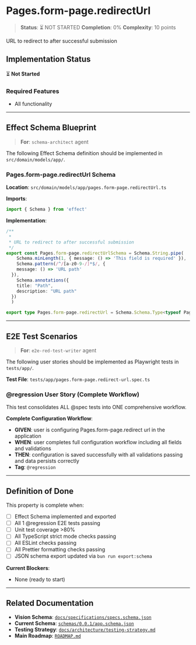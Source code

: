 # Pages.form-page.redirectUrl

> **Status**: ⏳ NOT STARTED
> **Completion**: 0%
> **Complexity**: 10 points

URL to redirect to after successful submission

## Implementation Status

⏳ **Not Started**

### Required Features

- All functionality

---

## Effect Schema Blueprint

> **For**: `schema-architect` agent

The following Effect Schema definition should be implemented in `src/domain/models/app/`.

### Pages.form-page.redirectUrl Schema

**Location**: `src/domain/models/app/pages.form-page.redirectUrl.ts`

**Imports**:

```typescript
import { Schema } from 'effect'
```

**Implementation**:

```typescript
/**
 *
 * URL to redirect to after successful submission
 */
export const Pages.form-page.redirectUrlSchema = Schema.String.pipe(
    Schema.minLength(1, { message: () => 'This field is required' }),
    Schema.pattern(/^/[a-z0-9-/]*$/, {
    message: () => 'URL path'
  }),
    Schema.annotations({
    title: "Path",
    description: "URL path"
  })
  )

export type Pages.form-page.redirectUrl = Schema.Schema.Type<typeof Pages.form-page.redirectUrlSchema>
```

---

## E2E Test Scenarios

> **For**: `e2e-red-test-writer` agent

The following user stories should be implemented as Playwright tests in `tests/app/`.

**Test File**: `tests/app/pages.form-page.redirect-url.spec.ts`

### @regression User Story (Complete Workflow)

This test consolidates ALL @spec tests into ONE comprehensive workflow.

**Complete Configuration Workflow**:

- **GIVEN**: user is configuring Pages.form-page.redirect url in the application
- **WHEN**: user completes full configuration workflow including all fields and validations
- **THEN**: configuration is saved successfully with all validations passing and data persists correctly
- **Tag**: `@regression`

---

## Definition of Done

This property is complete when:

- [ ] Effect Schema implemented and exported
- [ ] All 1 @regression E2E tests passing
- [ ] Unit test coverage >80%
- [ ] All TypeScript strict mode checks passing
- [ ] All ESLint checks passing
- [ ] All Prettier formatting checks passing
- [ ] JSON schema export updated via `bun run export:schema`

**Current Blockers**:

- None (ready to start)

---

## Related Documentation

- **Vision Schema**: [`docs/specifications/specs.schema.json`](../specs.schema.json)
- **Current Schema**: [`schemas/0.0.1/app.schema.json`](../../schemas/0.0.1/app.schema.json)
- **Testing Strategy**: [`docs/architecture/testing-strategy.md`](../../architecture/testing-strategy.md)
- **Main Roadmap**: [`ROADMAP.md`](../../../ROADMAP.md)
